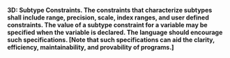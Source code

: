 **3D: Subtype Constraints.  The constraints that characterize subtypes shall include range, precision, scale, index ranges, and user defined constraints. The value of a subtype constraint for a variable may be specified when the variable is declared. The language should encourage such specifications. [Note that such specifications can aid the clarity, efficiency, maintainability, and provability of programs.]**
